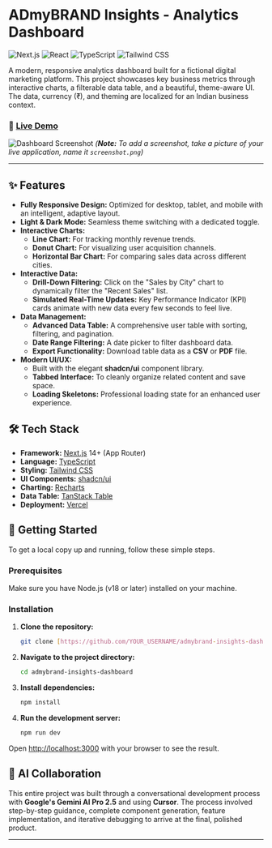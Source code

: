 # ADmyBRAND Insights - Analytics Dashboard

![Next.js](https://img.shields.io/badge/Next.js-000000?style=for-the-badge&logo=next.js&logoColor=white) ![React](https://img.shields.io/badge/React-20232A?style=for-the-badge&logo=react&logoColor=61DAFB) ![TypeScript](https://img.shields.io/badge/TypeScript-007ACC?style=for-the-badge&logo=typescript&logoColor=white) ![Tailwind CSS](https://img.shields.io/badge/Tailwind_CSS-38B2AC?style=for-the-badge&logo=tailwind-css&logoColor=white)

A modern, responsive analytics dashboard built for a fictional digital marketing platform. This project showcases key business metrics through interactive charts, a filterable data table, and a beautiful, theme-aware UI. The data, currency (₹), and theming are localized for an Indian business context.

### 🔴 [Live Demo](https://ad-my-brand-dashboard-bvuz-6p7oqx7rf-atul-sisodiyas-projects.vercel.app/)

![Dashboard Screenshot](./screenshot.png)
*(**Note:** To add a screenshot, take a picture of your live application, name it `screenshot.png`)*

---

## ✨ Features

- **Fully Responsive Design:** Optimized for desktop, tablet, and mobile with an intelligent, adaptive layout.
- **Light & Dark Mode:** Seamless theme switching with a dedicated toggle.
- **Interactive Charts:**
    - **Line Chart:** For tracking monthly revenue trends.
    - **Donut Chart:** For visualizing user acquisition channels.
    - **Horizontal Bar Chart:** For comparing sales data across different cities.
- **Interactive Data:**
    - **Drill-Down Filtering:** Click on the "Sales by City" chart to dynamically filter the "Recent Sales" list.
    - **Simulated Real-Time Updates:** Key Performance Indicator (KPI) cards animate with new data every few seconds to feel live.
- **Data Management:**
    - **Advanced Data Table:** A comprehensive user table with sorting, filtering, and pagination.
    - **Date Range Filtering:** A date picker to filter dashboard data.
    - **Export Functionality:** Download table data as a **CSV** or **PDF** file.
- **Modern UI/UX:**
    - Built with the elegant **shadcn/ui** component library.
    - **Tabbed Interface:** To cleanly organize related content and save space.
    - **Loading Skeletons:** Professional loading state for an enhanced user experience.

## 🛠️ Tech Stack

- **Framework:** [Next.js](https://nextjs.org/) 14+ (App Router)
- **Language:** [TypeScript](https://www.typescriptlang.org/)
- **Styling:** [Tailwind CSS](https://tailwindcss.com/)
- **UI Components:** [shadcn/ui](https://ui.shadcn.com/)
- **Charting:** [Recharts](https://recharts.org/)
- **Data Table:** [TanStack Table](https://tanstack.com/table)
- **Deployment:** [Vercel](https://vercel.com/)

## 🚀 Getting Started

To get a local copy up and running, follow these simple steps.

### Prerequisites

Make sure you have Node.js (v18 or later) installed on your machine.

### Installation

1.  **Clone the repository:**
    ```bash
    git clone [https://github.com/YOUR_USERNAME/admybrand-insights-dashboard.git](https://github.com/YOUR_USERNAME/admybrand-insights-dashboard.git)
    ```
2.  **Navigate to the project directory:**
    ```bash
    cd admybrand-insights-dashboard
    ```
3.  **Install dependencies:**
    ```bash
    npm install
    ```
4.  **Run the development server:**
    ```bash
    npm run dev
    ```

Open [http://localhost:3000](http://localhost:3000) with your browser to see the result.

## 🤖 AI Collaboration

This entire project was built through a conversational development process with **Google's Gemini AI Pro 2.5** and using **Cursor**. The process involved step-by-step guidance, complete component generation, feature implementation, and iterative debugging to arrive at the final, polished product.

---
